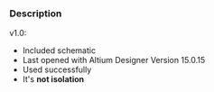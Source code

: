 ### Description

v1.0:
- Included schematic
- Last opened with Altium Designer Version 15.0.15
- Used successfully
- It's **not isolation**